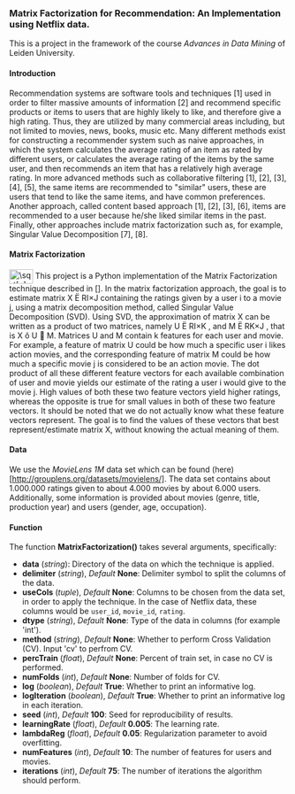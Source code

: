 ### Matrix Factorization for Recommendation: An Implementation using Netflix data.

This is a project in the framework of the course *Advances in Data Mining* of Leiden University. 

#### Introduction

Recommendation systems are software tools and techniques [1] used in order to filter massive amounts of information [2] and recommend specific products or items to users that are highly likely to like, and therefore give a high rating. Thus, they are utilized by many commercial areas including, but not limited to movies, news, books, music etc. Many different methods exist for constructing a recommender system such as naive approaches, in which the system calculates the average rating of an item as rated by different users, or calculates the average rating of the items by the same user, and then recommends an item that has a relatively high average rating. In more advanced methods such as collaborative filtering [1], [2], [3], [4], [5], the same items are recommended to "similar" users, these are users that tend to like the same items, and have common preferences. Another approach, called content based approach [1], [2], [3], [6], items are recommended to a user because he/she liked similar items in the past. Finally, other approaches include matrix factorization such as, for example, Singular Value Decomposition [7], [8].

#### Matrix Factorization
<img src="http://www.sciweavers.org/tex2img.php?eq=%20%5Csqrt%5Bn%5D%7Bab%7D%20&bc=White&fc=Black&im=jpg&fs=12&ff=arev&edit=0" align="center" border="0" alt=" \sqrt[n]{ab} " width="43" height="26" />
This project is a Python implementation of the Matrix Factorization technique described in []. In the matrix factorization approach, the goal is to estimate matrix X Ë RI×J containing the ratings given by a user i to a movie j, using a matrix decomposition method, called Singular Value Decomposition (SVD). Using SVD, the approximation of matrix X can be written as a product of two matrices, namely U Ë RI×K , and M Ë RK×J , that is X ô U  M. Matrices U and M contain k features for each user and movie. For example, a feature of matrix U could be how much a specific user i likes action movies, and the corresponding feature of matrix M could be how much a specific movie j is considered to be an action movie. The dot product of all these different feature vectors for each available combination of user and movie yields our estimate of the rating a user i would give to the movie j. High values of both these two feature vectors yield higher ratings, whereas the opposite is true for small values in both of these two feature vectors. It should be noted that we do not actually know what these feature vectors represent. The goal is to find the values of these vectors that best represent/estimate matrix X, without knowing the actual meaning of them.

#### Data

We use the *MovieLens 1M* data set which can be found (here)[http://grouplens.org/datasets/movielens/]. The data set contains about 1.000.000 ratings given to about 4.000 movies by about 6.000 users. Additionally, some information is provided about movies (genre, title, production year) and users (gender, age, occupation). 

#### Function

The function **MatrixFactorization()** takes several arguments, specifically:     

* **data** (*string*): Directory of the data on which the technique is applied.    
* **delimiter** (*string*), *Default* **None**: Delimiter symbol to split the columns of the data.     
* **useCols** (*tuple*), *Default* **None**: Columns to be chosen from the data set, in order to apply the technique. In the case of Netflix data, these columns would be `user_id`, `movie_id`, `rating`.     
* **dtype** (*string*), *Default* **None**: Type of the data in columns (for example 'int').     
* **method** (*string*), *Default* **None**: Whether to perform Cross Validation (CV). Input 'cv' to perfrom CV.    
* **percTrain** (*float*), *Default* **None**: Percent of train set, in case no CV is performed.    
* **numFolds** (*int*), *Default* **None**: Number of folds for CV.    
* **log** (*boolean*), *Default* **True**: Whether to print an informative log.    
* **logIteration** (*boolean*), *Default* **True**: Whether to print an informative log in each iteration.
* **seed** (*int*), *Default* **100**: Seed for reproducibility of results.
* **learningRate** (*float*), *Default* **0.005**: The learning rate.
* **lambdaReg** (*float*), *Default* **0.05**: Regularization parameter to avoid overfitting.    
* **numFeatures** (*int*), *Default* **10**: The number of features for users and movies.    
* **iterations** (*int*), *Default* **75**: The number of iterations the algorithm should perform.


